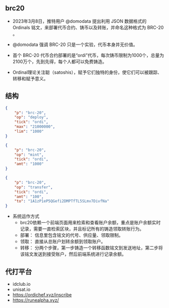 ## brc20
- 2023年3月8日，推特用户 @domodata 提出利用 JSON 数据格式的 Ordinals 铭文，来部署代币合约、铸币以及转账，并命名这种格式为 BRC-20 。
- @domodata 强调 BRC-20 只是一个实验，代币本身并无价值。
- 首个 BRC-20 代币合约部署的是“ordi”代币，每次铸币限制为1000个，总量为2100万个，先到先得，每个人都可以免费铸造。


- Ordinal理论关注聪（satoshis），赋予它们独特的身份，使它们可以被跟踪、转移和赋予意义。


## 结构
```json
{
    "p": "brc-20",
    "op": "deploy",
    "tick": "ordi",
    "max": "21000000",
    "lim": "1000"
}
```
```json
{
    "p": "brc-20",
    "op": "mint",
    "tick": "ordi",
    "amt": "1000"
}
```
```json
{
    "p": "brc-20",
    "op": "transfer",
    "tick": "ordi",
    "amt": "100",
    "to": "1A1zP1eP5QGefi2DMPTfTL5SLmv7DivfNa"
}
```


- 系统运作方式
    - brc20依赖一个前端页面用来检索和查看账户余额，重点是账户余额实时记录，需要一直检索区块，并且标记所有的铸造领取转账行为。
    - 部署： 信息里包含铭文的代号、供应量、领取限制。
    - 领取： 直接从总账户划转余额到领取账户。
    - 转移： 分两个步骤，第一步铸造一个转移函数铭文到发送地址，第二步将该铭文发送到接受账户，然后前端系统进行记录余额。


## 代打平台
- idclub.io
- unisat.io
- https://ordichef.xyz/inscribe
- https://runealpha.xyz/